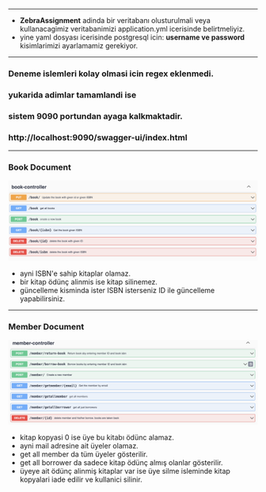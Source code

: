 
---
- **ZebraAssignment** adinda bir veritabanı olusturulmali veya kullanacagimiz 
veritabanimizi application.yml icerisinde belirtmeliyiz.
- yine yaml dosyası icerisinde postgresql icin: **username ve password** kisimlarimizi
ayarlamamiz gerekiyor.
---
### Deneme islemleri kolay olmasi icin regex eklenmedi.
### yukarida adimlar tamamlandi ise
### sistem 9090 portundan ayaga kalkmaktadir.
### http://localhost:9090/swagger-ui/index.html

---
### Book Document
<p align="center">
<img src="book_document.png">
</p>

- ayni ISBN'e sahip kitaplar olamaz.
- bir kitap ödünç alinmis ise kitap silinemez.
- güncelleme kisminda ister ISBN isterseniz ID ile güncelleme yapabilirsiniz.

---
### Member Document
<p align="center">
<img src="member_document.png">
</p>

- kitap kopyasi 0 ise üye bu kitabı ödünc alamaz.
- ayni mail adresine ait üyeler olamaz.
- get all member da tüm üyeler gösterilir.
- get all borrower da sadece kitap ödünç almış olanlar gösterilir.
- üyeye ait ödünç alinmiş kitaplar var ise üye silme isleminde
kitap kopyalari iade edilir ve kullanici silinir.
